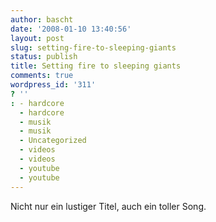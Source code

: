 ```yaml
---
author: bascht
date: '2008-01-10 13:40:56'
layout: post
slug: setting-fire-to-sleeping-giants
status: publish
title: Setting fire to sleeping giants
comments: true
wordpress_id: '311'
? ''
: - hardcore
  - hardcore
  - musik
  - musik
  - Uncategorized
  - videos
  - videos
  - youtube
  - youtube
---
```




Nicht nur ein lustiger Titel, auch ein toller Song.



